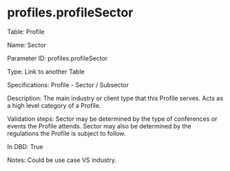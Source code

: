 # profiles.profileSector

Table: Profile

Name: Sector

Parameter ID: profiles.profileSector

Type: Link to another Table

Specifications: Profile - Sector / Subsector

Description: The main industry or client type that this Profile serves. Acts as a high level category of a Profile. 

Validation steps: Sector may be determined by the type of conferences or events the Profile attends. Sector may also be determined by the regulations the Profile is subject to follow.

In DBD: True

Notes: Could be use case VS industry.


